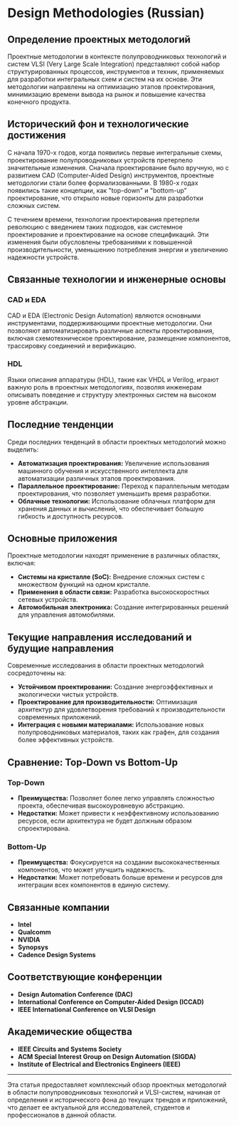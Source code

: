 # Design Methodologies (Russian)

## Определение проектных методологий

Проектные методологии в контексте полупроводниковых технологий и систем VLSI (Very Large Scale Integration) представляют собой набор структурированных процессов, инструментов и техник, применяемых для разработки интегральных схем и систем на их основе. Эти методологии направлены на оптимизацию этапов проектирования, минимизацию времени вывода на рынок и повышение качества конечного продукта.

## Исторический фон и технологические достижения

С начала 1970-х годов, когда появились первые интегральные схемы, проектирование полупроводниковых устройств претерпело значительные изменения. Сначала проектирование было вручную, но с развитием CAD (Computer-Aided Design) инструментов, проектные методологии стали более формализованными. В 1980-х годах появились такие концепции, как "top-down" и "bottom-up" проектирование, что открыло новые горизонты для разработки сложных систем.

С течением времени, технологии проектирования претерпели революцию с введением таких подходов, как системное проектирование и проектирование на основе спецификаций. Эти изменения были обусловлены требованиями к повышенной производительности, уменьшению потребления энергии и увеличению надежности устройств.

## Связанные технологии и инженерные основы

### CAD и EDA

CAD и EDA (Electronic Design Automation) являются основными инструментами, поддерживающими проектные методологии. Они позволяют автоматизировать различные аспекты проектирования, включая схемотехническое проектирование, размещение компонентов, трассировку соединений и верификацию.

### HDL

Языки описания аппаратуры (HDL), такие как VHDL и Verilog, играют важную роль в проектных методологиях, позволяя инженерам описывать поведение и структуру электронных систем на высоком уровне абстракции.

## Последние тенденции

Среди последних тенденций в области проектных методологий можно выделить:

- **Автоматизация проектирования:** Увеличение использования машинного обучения и искусственного интеллекта для автоматизации различных этапов проектирования.
- **Параллельное проектирование:** Переход к параллельным методам проектирования, что позволяет уменьшить время разработки.
- **Облачные технологии:** Использование облачных платформ для хранения данных и вычислений, что обеспечивает большую гибкость и доступность ресурсов.

## Основные приложения

Проектные методологии находят применение в различных областях, включая:

- **Системы на кристалле (SoC):** Внедрение сложных систем с множеством функций на одном кристалле.
- **Применения в области связи:** Разработка высокоскоростных сетевых устройств.
- **Автомобильная электроника:** Создание интегрированных решений для управления автомобилями.

## Текущие направления исследований и будущие направления

Современные исследования в области проектных методологий сосредоточены на:

- **Устойчивом проектировании:** Создание энергоэффективных и экологически чистых устройств.
- **Проектирование для производительности:** Оптимизация архитектур для удовлетворения требований к производительности современных приложений.
- **Интеграция с новыми материалами:** Использование новых полупроводниковых материалов, таких как графен, для создания более эффективных устройств.

## Сравнение: Top-Down vs Bottom-Up

### Top-Down

- **Преимущества:** Позволяет более легко управлять сложностью проекта, обеспечивая высокоуровневую абстракцию.
- **Недостатки:** Может привести к неэффективному использованию ресурсов, если архитектура не будет должным образом спроектирована.

### Bottom-Up

- **Преимущества:** Фокусируется на создании высококачественных компонентов, что может улучшить надежность.
- **Недостатки:** Может потребовать больше времени и ресурсов для интеграции всех компонентов в единую систему.

## Связанные компании

- **Intel**
- **Qualcomm**
- **NVIDIA**
- **Synopsys**
- **Cadence Design Systems**

## Соответствующие конференции

- **Design Automation Conference (DAC)**
- **International Conference on Computer-Aided Design (ICCAD)**
- **IEEE International Conference on VLSI Design**

## Академические общества

- **IEEE Circuits and Systems Society**
- **ACM Special Interest Group on Design Automation (SIGDA)**
- **Institute of Electrical and Electronics Engineers (IEEE)**

---

Эта статья предоставляет комплексный обзор проектных методологий в области полупроводниковых технологий и VLSI-систем, начиная от определения и исторического фона до текущих трендов и приложений, что делает ее актуальной для исследователей, студентов и профессионалов в данной области.